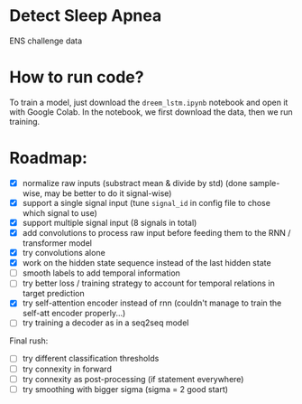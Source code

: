 # Detect Sleep Apnea
ENS challenge data

# How to run code?
To train a model, just download the `dreem_lstm.ipynb` notebook and open it with Google Colab. In the notebook, we first download the data, then we run training.

# Roadmap:
- [x] normalize raw inputs (substract mean & divide by std) (done sample-wise, may be better to do it signal-wise)
- [x] support a single signal input (tune `signal_id` in config file to chose which signal to use)
- [x] support multiple signal input (8 signals in total)
- [x] add convolutions to process raw input before feeding them to the RNN / transformer model
- [x] try convolutions alone
- [x] work on the hidden state sequence instead of the last hidden state
- [ ] smooth labels to add temporal information
- [ ] try better loss / training strategy to account for temporal relations in target prediction
- [x] try self-attention encoder instead of rnn (couldn't manage to train the self-att encoder properly...)
- [ ] try training a decoder as in a seq2seq model

Final rush:
- [ ] try different classification thresholds
- [ ] try connexity in forward
- [ ] try connexity as post-processing (if statement everywhere)
- [ ] try smoothing with bigger sigma (sigma = 2 good start)
